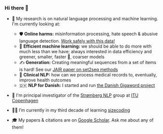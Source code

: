 ### Hi there 👋


- 🔭 My research is on natural language processing and machine learning. I'm currently looking at:
  - 🛡️ **Online harms:** misinformation processing, hate speech & abusive language detection. [Work safely with this data!](https://arxiv.org/abs/2204.14256)
  - 🌱 **Efficient machine learning:** we should be able to do more with much less than we have; always interested in data efficiency and greener, smaller, faster 🚀, coarser models
  - ✍️ **Generation:** Creating meaningful sequences from a set of items is hard! See our [JAIR paper on set2seq methods](https://dl.acm.org/doi/pdf/10.1613/jair.1.12839)
  - 🥼 **Clinical NLP:** how can we process medical records to, eventually, improve health outcomes
  - 🇩🇰 **NLP for Danish:** I started and run [the Danish Gigaword project](https://gigaword.dk)

- 🏢 I'm principal investigator of the [Strømberg NLP](https://stromberg.ai/) group at [ITU Copenhagen](https://en/itu.dk)

- 🧑‍🎓 I’m currently in my third decade of learning [sizecoding](http://www.sizecoding.org/wiki/Main_Page)

- 🎓 My papers & citations are on [Google Scholar](https://scholar.google.dk/citations?user=d8iwqa8AAAAJ&hl=en). Ask me about any of them!
